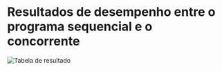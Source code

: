 # Resultados de desempenho entre o programa sequencial e o concorrente

![Tabela de resultado](https://github.com/rodrigo1808/ComputacaoConcorrente20.1/blob/master/Modulo1-Laboratorio3/resultadosConcorrencia.jpg?raw=true)